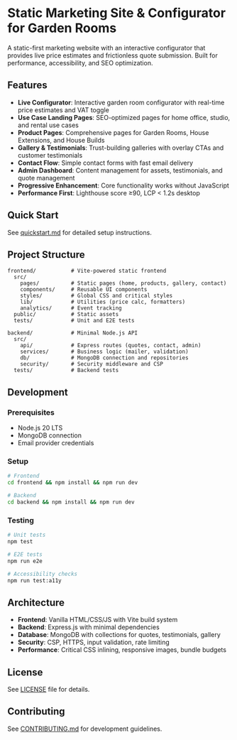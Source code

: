 # Static Marketing Site & Configurator for Garden Rooms

A static-first marketing website with an interactive configurator that provides live price estimates and frictionless quote submission. Built for performance, accessibility, and SEO optimization.

## Features

- **Live Configurator**: Interactive garden room configurator with real-time price estimates and VAT toggle
- **Use Case Landing Pages**: SEO-optimized pages for home office, studio, and rental use cases
- **Product Pages**: Comprehensive pages for Garden Rooms, House Extensions, and House Builds
- **Gallery & Testimonials**: Trust-building galleries with overlay CTAs and customer testimonials
- **Contact Flow**: Simple contact forms with fast email delivery
- **Admin Dashboard**: Content management for assets, testimonials, and quote management
- **Progressive Enhancement**: Core functionality works without JavaScript
- **Performance First**: Lighthouse score ≥90, LCP < 1.2s desktop

## Quick Start

See [quickstart.md](specs/001-static-web-leads/quickstart.md) for detailed setup instructions.

## Project Structure

```
frontend/           # Vite-powered static frontend
  src/
    pages/          # Static pages (home, products, gallery, contact)
    components/     # Reusable UI components
    styles/         # Global CSS and critical styles
    lib/            # Utilities (price calc, formatters)
    analytics/      # Event tracking
  public/           # Static assets
  tests/            # Unit and E2E tests

backend/            # Minimal Node.js API
  src/
    api/            # Express routes (quotes, contact, admin)
    services/       # Business logic (mailer, validation)
    db/             # MongoDB connection and repositories
    security/       # Security middleware and CSP
  tests/            # Backend tests
```

## Development

### Prerequisites
- Node.js 20 LTS
- MongoDB connection
- Email provider credentials

### Setup
```bash
# Frontend
cd frontend && npm install && npm run dev

# Backend
cd backend && npm install && npm run dev
```

### Testing
```bash
# Unit tests
npm test

# E2E tests
npm run e2e

# Accessibility checks
npm run test:a11y
```

## Architecture

- **Frontend**: Vanilla HTML/CSS/JS with Vite build system
- **Backend**: Express.js with minimal dependencies
- **Database**: MongoDB with collections for quotes, testimonials, gallery
- **Security**: CSP, HTTPS, input validation, rate limiting
- **Performance**: Critical CSS inlining, responsive images, bundle budgets

## License

See [LICENSE](LICENSE) file for details.

## Contributing

See [CONTRIBUTING.md](CONTRIBUTING.md) for development guidelines.

